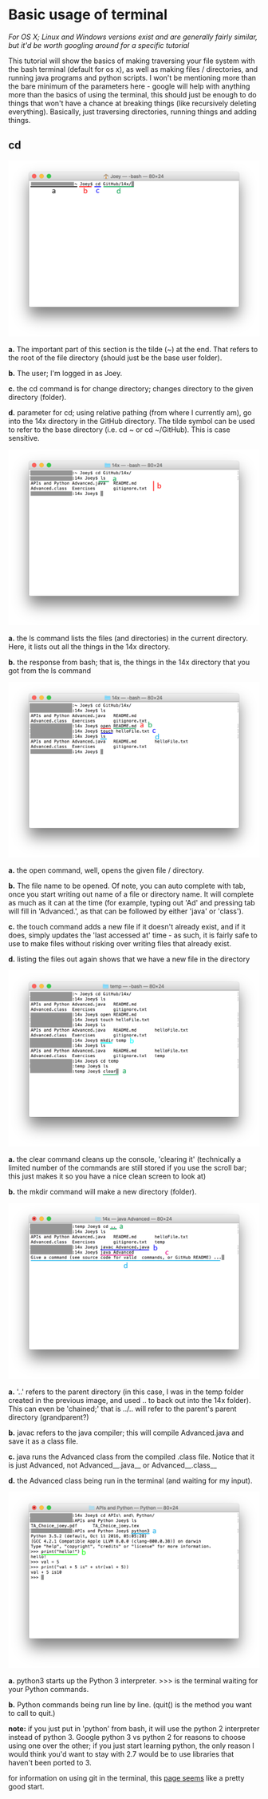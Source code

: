 # Basic usage of terminal
_For OS X; Linux and Windows versions exist and are generally fairly similar, but it'd be worth googling around for a specific tutorial_

This tutorial will show the basics of making traversing your file system with the bash terminal (default for os x), as well as making files / directories, and running java programs and python scripts. I won't be mentioning more than the bare minimum of the parameters here - google will help with anything more than the basics of using the terminal, this should just be enough to do things that won't have a chance at breaking things (like recursively deleting everything). Basically, just traversing directories, running things and adding things.


## cd 
![cd for change directory](imgs/cd_dir(1).png)

__a.__ The important part of this section is the tilde (~) at the end. That refers to the root of the file directory (should just be the base user folder).

__b.__ The user; I'm logged in as Joey.

__c.__ the cd command is for change directory; changes directory to the given directory (folder).

__d.__ parameter for cd; using relative pathing (from where I currently am), go into the 14x directory in the GitHub directory. The tilde symbol can be used to refer to the base directory (i.e. cd ~ or cd ~/GitHub). This is case sensitive.

![ls to list directories](imgs/ls_dir(2).png)

__a.__ the ls command lists the files (and directories) in the current directory. Here, it lists out all the things in the 14x directory.

__b.__ the response from bash; that is, the things in the 14x directory that you got from the ls command

![open, touch](imgs/open_touch_dir(3).png)

__a.__ the open command, well, opens the given file / directory.

__b.__ The file name to be opened. Of note, you can auto complete with tab, once you start writing out name of a file or directory name. It will complete as much as it can at the time (for example, typing out 'Ad' and pressing tab will fill in 'Advanced.', as that can be followed by either 'java' or 'class').

__c.__ the touch command adds a new file if it doesn't already exist, and if it does, simply updates the 'last accessed at' time - as such, it is fairly safe to use to make files without risking over writing files that already exist.

__d.__ listing the files out again shows that we have a new file in the directory

![clear](imgs/clear(4).png)

__a.__ the clear command cleans up the console, 'clearing it' (technically a limited number of the commands are still stored if you use the scroll bar; this just makes it so you have a nice clean screen to look at) 

__b.__ the mkdir command will make a new directory (folder).

![java in bash](imgs/java(5).png)

__a.__ '..' refers to the parent directory (in this case, I was in the temp folder created in the previous image, and used .. to back out into the 14x folder). This can even be 'chained;' that is ../.. will refer to the parent's parent directory (grandparent?)

__b.__ javac refers to the java compiler; this will compile Advanced.java and save it as a class file.

__c.__ java runs the Advanced class from the compiled .class file. Notice that it is just Advanced, not Advanced__.java__ or Advanced__.class__

__d.__ the Advanced class being run in the terminal (and waiting for my input).

![python in bash](imgs/python_in_terminal(6).png)

__a.__ python3 starts up the Python 3 interpreter. >>> is the terminal waiting for your Python commands.

__b.__ Python commands being run line by line. (quit() is the method you want to call to quit.)

__note:__ if you just put in 'python' from bash, it will use the python 2 interpreter instead of python 3. Google python 3 vs python 2 for reasons to choose using one over the other; if you just start learning python, the only reason I would think you'd want to stay with 2.7 would be to use libraries that haven't been ported to 3.



for information on using git in the terminal, this [page seems](https://confluence.atlassian.com/bitbucketserver/basic-git-commands-776639767.html) like a pretty good start.